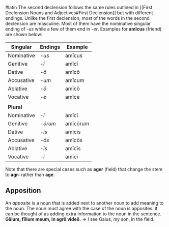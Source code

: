 #latin 
The second declension follows the same rules outlined in [[First Declension Nouns and Adjectives#First Declension]] but with different endings. Unlike the first declension, most of the words in the second declension are masculine. Most of them have the nominative singular ending of *-us* while a few of them end in *-er*. Examples for **amīcus** (friend) are shown below:

| **Singular** | **Endings** | **Example** |
| ------------ | ----------- | ----------- |
| Nominative   | *-us*       | amīcus      |
| Genitive     | *-ī*        | amīcī       |
| Dative       | *-ō*        | amīcō       |
| Accusative   | *-um*       | amīcum      |
| Ablative     | *-ō*        | amīcō       |
| Vocative     | *-e*        | amīce       |
|              |             |             |
| **Plural**   |             |             |
| Nominative   | *-ī*        | amīcī       |
| Genitive     | *-ōrum*     | amīcōrum    |
| Dative       | *-īs*       | amīcīs      |
| Accusative   | *-ōs*       | amīcōs      |
| Ablative     | *-īs*       | amīcīs      |
| Vocative     | *-ī*        | amīcī       |
Note that there are special cases such as **ager** (field) that change the stem to **agr-** rather than **age**.
## Apposition
An *apposite* is a noun that is added next to another noun to add meaning to the noun. The noun must agree with the case of the noun is apposites. It can be thought of as adding extra information to the noun in the sentence.
**Gāium, fīlium meum, in agrō videō.** => I see Gaius, my son, in the field.